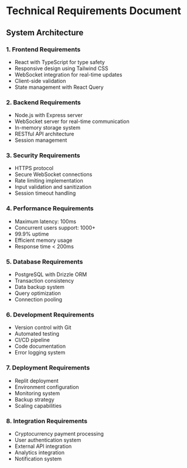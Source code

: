 
# Technical Requirements Document

## System Architecture

### 1. Frontend Requirements
- React with TypeScript for type safety
- Responsive design using Tailwind CSS
- WebSocket integration for real-time updates
- Client-side validation
- State management with React Query

### 2. Backend Requirements
- Node.js with Express server
- WebSocket server for real-time communication
- In-memory storage system
- RESTful API architecture
- Session management

### 3. Security Requirements
- HTTPS protocol
- Secure WebSocket connections
- Rate limiting implementation
- Input validation and sanitization
- Session timeout handling

### 4. Performance Requirements
- Maximum latency: 100ms
- Concurrent users support: 1000+
- 99.9% uptime
- Efficient memory usage
- Response time < 200ms

### 5. Database Requirements
- PostgreSQL with Drizzle ORM
- Transaction consistency
- Data backup system
- Query optimization
- Connection pooling

### 6. Development Requirements
- Version control with Git
- Automated testing
- CI/CD pipeline
- Code documentation
- Error logging system

### 7. Deployment Requirements
- Replit deployment
- Environment configuration
- Monitoring system
- Backup strategy
- Scaling capabilities

### 8. Integration Requirements
- Cryptocurrency payment processing
- User authentication system
- External API integration
- Analytics integration
- Notification system
